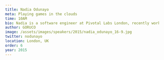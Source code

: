 ```yaml
---
title: Nadia Odunayo
meta: Playing games in the clouds
time: 10AM
bio: Nadia is a software engineer at Pivotal Labs London, recently working on the Cloud Foundry team. She joined the company after graduating from a software development bootcamp. Before that, while studying at Oxford for a degree in Economics, she fell in love with game theory. Nadia is a tech startup enthusiast, and in her spare time she runs The StoryGraph, an online creative writing publication.
author: GORUCO
image: /assets/images/speakers/2015/nadia_odunayo_16-9.jpg
twitter: nodunayo
location: London, UK
order: 6
year: 2015
---
```

